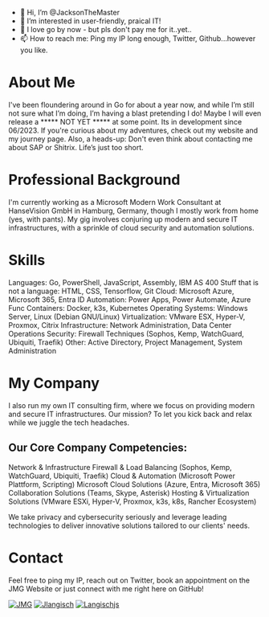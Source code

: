 - 👋 Hi, I’m @JacksonTheMaster
- 👀 I’m interested in user-friendly, praical IT!
- 🐋 I love go by now - but pls don't pay me for it..yet..
- 📫 How to reach me: Ping my IP long enough, Twitter, Github...however you like.

# About Me
I've been floundering around in Go for about a year now, and while I’m still not sure what I’m doing, I’m having a blast pretending I do! Maybe I will even release a ***** NOT YET ***** at some point. Its in development since 06/2023. If you're curious about my adventures, check out my website and my journey page. Also, a heads-up: Don't even think about contacting me about SAP or Shitrix. Life’s just too short.

# Professional Background
I'm currently working as a Microsoft Modern Work Consultant at HanseVision GmbH in Hamburg, Germany, though I mostly work from home (yes, with pants). My gig involves conjuring up modern and secure IT infrastructures, with a sprinkle of cloud security and automation solutions.

# Skills
Languages: Go, PowerShell, JavaScript, Assembly, IBM AS 400
Stuff that is not a language: HTML, CSS, Tensorflow, Git
Cloud: Microsoft Azure, Microsoft 365, Entra ID
Automation: Power Apps, Power Automate, Azure Func
Containers: Docker, k3s, Kubernetes
Operating Systems: Windows Server, Linux (Debian GNU/Linux)
Virtualization: VMware ESX, Hyper-V, Proxmox, Citrix
Infrastructure: Network Administration, Data Center Operations
Security: Firewall Techniques (Sophos, Kemp, WatchGuard, Ubiquiti, Traefik)
Other: Active Directory, Project Management, System Administration

# My Company
I also run my own IT consulting firm, where we focus on providing modern and secure IT infrastructures. Our mission? To let you kick back and relax while we juggle the tech headaches.

## Our Core Company Competencies:

Network & Infrastructure
Firewall & Load Balancing (Sophos, Kemp, WatchGuard, Ubiquiti, Traefik)
Cloud & Automation (Microsoft Power Plattform, Scripting)
Microsoft Cloud Solutions (Azure, Entra, Microsoft 365)
Collaboration Solutions (Teams, Skype, Asterisk)
Hosting & Virtualization Solutions (VMware ESXi, Hyper-V, Proxmox, k3s, k8s, Rancher Ecosystem)

We take privacy and cybersecurity seriously and leverage leading technologies to deliver innovative solutions tailored to our clients' needs.

# Contact
Feel free to ping my IP, reach out on Twitter, book an appointment on the JMG Website or just connect with me right here on GitHub!



<!---
JacksonTheMaster/JacksonTheMaster is a ✨ special ✨ repository because its `README.md` (this file) appears on your GitHub profile.
You can click the Preview link to take a look at your changes.
--->

[![JMG][jmg_web]][jmg-url]
[![Jlangisch][jlangisch_web]][jlangisch-url]
[![Langischjs][twitter_web]][twitter-url]
<!---
![avatar-moving](https://github.com/JacksonTheMaster/JacksonTheMaster/blob/main/avatar-moshed.gif)
--->

[jmg-url]: https://www.jmg-it.de
[jmg_web]: https://img.shields.io/badge/JMG-050f26?style=for-the-badge&logo=googlechrome&logoColor=white
[twitter-url]: https://www.twitter.com/langischjs
[twitter_web]: https://img.shields.io/badge/Twitter-3f9cf3?style=for-the-badge&logo=twitter&logoColor=white
[jlangisch-url]: https://www.jlangisch.de
[jlangisch_web]: https://img.shields.io/badge/Peronal_Website-222222?style=for-the-badge&logo=googlechrome&logoColor=white

